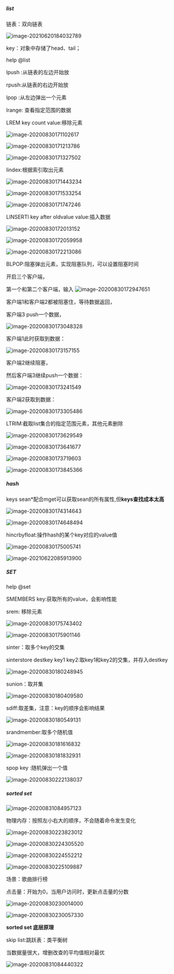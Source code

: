 ##### list

链表：双向链表

![image-20210620184032789](03.redis的list、set、hash、sorted_set、skiplist.assets/image-20210620184032789.png)

key：对象中存储了head、tail；

help @list

lpush :从链表的左边开始放

rpush:从链表的右边开始放

lpop :从左边弹出一个元素

lrange: 查看指定范围的数据

LREM  key  count  value:移除元素

![image-20200830171102617](03.redis的list、set、hash、sorted_set、skiplist.assets/image-20200830171102617.png)

![image-20200830171213786](03.redis的list、set、hash、sorted_set、skiplist.assets/image-20200830171213786.png)

![image-20200830171327502](03.redis的list、set、hash、sorted_set、skiplist.assets/image-20200830171327502.png)

lindex:根据索引取出元素

![image-20200830171443234](03.redis的list、set、hash、sorted_set、skiplist.assets/image-20200830171443234.png)

![image-20200830171533254](03.redis的list、set、hash、sorted_set、skiplist.assets/image-20200830171533254.png)



![image-20200830171747246](03.redis的list、set、hash、sorted_set、skiplist.assets/image-20200830171747246.png)

LINSERTl   key after oldvalue value:插入数据

![image-20200830172013152](03.redis的list、set、hash、sorted_set、skiplist.assets/image-20200830172013152.png)

![image-20200830172059958](03.redis的list、set、hash、sorted_set、skiplist.assets/image-20200830172059958.png)

![image-20200830172213086](03.redis的list、set、hash、sorted_set、skiplist.assets/image-20200830172213086.png)

BLPOP:阻塞弹出元素，实现阻塞队列，可以设置阻塞时间

开启三个客户端，

第一个和第二个客户端，输入
![image-20200830172947651](03.redis的list、set、hash、sorted_set、skiplist.assets/image-20200830172947651.png)

客户端1和客户端2都被阻塞住，等待数据返回，

客户端3 push一个数据，

![image-20200830173048328](03.redis的list、set、hash、sorted_set、skiplist.assets/image-20200830173048328.png)

客户端1此时获取到数据：

![image-20200830173157155](03.redis的list、set、hash、sorted_set、skiplist.assets/image-20200830173157155.png)

客户端2继续阻塞，

然后客户端3继续push一个数据：

![image-20200830173241549](03.redis的list、set、hash、sorted_set、skiplist.assets/image-20200830173241549.png)

客户端2获取到数据：

![image-20200830173305486](03.redis的list、set、hash、sorted_set、skiplist.assets/image-20200830173305486.png)

LTRIM:截取list集合的指定范围元素，其他元素删除

![image-20200830173629549](03.redis的list、set、hash、sorted_set、skiplist.assets/image-20200830173629549.png)

![image-20200830173641677](03.redis的list、set、hash、sorted_set、skiplist.assets/image-20200830173641677.png)

![image-20200830173719603](03.redis的list、set、hash、sorted_set、skiplist.assets/image-20200830173719603.png)

![image-20200830173845366](03.redis的list、set、hash、sorted_set、skiplist.assets/image-20200830173845366.png)

##### hash

keys sean*配合mget可以获取sean的所有属性,但**keys查找成本太高**

![image-20200830174314643](03.redis的list、set、hash、sorted_set、skiplist.assets/image-20200830174314643.png)

![image-20200830174648494](03.redis的list、set、hash、sorted_set、skiplist.assets/image-20200830174648494.png)

hincrbyfloat:操作hash的某个key对应的value值

![image-20200830175005741](03.redis的list、set、hash、sorted_set、skiplist.assets/image-20200830175005741.png)

![image-20210622085913900](03.redis的list、set、hash、sorted_set、skiplist.assets/image-20210622085913900.png)

##### SET

help @set

SMEMBERS key:获取所有的value，会影响性能

srem: 移除元素

![image-20200830175743402](03.redis的list、set、hash、sorted_set、skiplist.assets/image-20200830175743402.png)

![image-20200830175901146](03.redis的list、set、hash、sorted_set、skiplist.assets/image-20200830175901146.png)

sinter：取多个key的交集

sinterstore destkey  key1 key2:取key1和key2的交集，并存入destkey

![image-20200830180248945](03.redis的list、set、hash、sorted_set、skiplist.assets/image-20200830180248945.png)

sunion：取并集

![image-20200830180409580](03.redis的list、set、hash、sorted_set、skiplist.assets/image-20200830180409580.png)

sdiff:取差集，注意：key的顺序会影响结果

![image-20200830180549131](03.redis的list、set、hash、sorted_set、skiplist.assets/image-20200830180549131.png)

srandmember:取多个随机值



![image-20200830181616832](03.redis的list、set、hash、sorted_set、skiplist.assets/image-20200830181616832.png)

![image-20200830181832931](03.redis的list、set、hash、sorted_set、skiplist.assets/image-20200830181832931.png)

spop key :随机弹出一个值

![image-20200830222138037](03.redis的list、set、hash、sorted_set、skiplist.assets/image-20200830222138037.png)

##### sorted set

![image-20200831084957123](03.redis的list、set、hash、sorted_set、skiplist.assets/image-20200831084957123.png)

物理内存：按照左小右大的顺序，不会随着命令发生变化

![image-20200830223823012](03.redis的list、set、hash、sorted_set、skiplist.assets/image-20200830223823012.png)

![image-20200830224305520](03.redis的list、set、hash、sorted_set、skiplist.assets/image-20200830224305520.png)

![image-20200830224552212](03.redis的list、set、hash、sorted_set、skiplist.assets/image-20200830224552212.png)

![image-20200830225109887](03.redis的list、set、hash、sorted_set、skiplist.assets/image-20200830225109887.png)

场景：歌曲排行榜

点击量：开始为0，当用户访问时，更新点击量的分数

![image-20200830230014000](03.redis的list、set、hash、sorted_set、skiplist.assets/image-20200830230014000.png)

![image-20200830230057330](03.redis的list、set、hash、sorted_set、skiplist.assets/image-20200830230057330.png)

**sorted set 底层原理**

skip list:跳跃表：类平衡树

当数据量很大，增删改查的平均值相对最优

![image-20200831084440322](03.redis的list、set、hash、sorted_set、skiplist.assets/image-20200831084440322.png)

